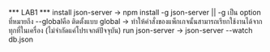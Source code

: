 *** LAB1 ***
install json-server -> npm install -g json-server || -g เป็น option ที่หมายถึง --globalคือ ติดตั้งแบบ global → ทำให้คำสั่งของแพ็กเกจนั้นสามารถเรียกใช้งานได้จาก ทุกที่ในเครื่อง (ไม่จำกัดแค่โปรเจกต์ปัจจุบัน)
run json-server -> json-server --watch db.json
